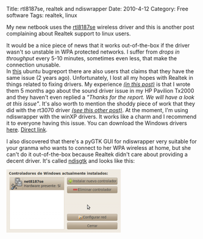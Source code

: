 Title: rtl8187se, realtek and ndiswrapper
Date: 2010-4-12
Category: Free software
Tags: realtek, linux

My new netbook uses the
[rtl8187se](http://git.kernel.org/?p=linux/kernel/git/torvalds/linux-2.6.git;a=tree;f=drivers/staging/rtl8187se;hb=HEAD) wireless driver and
this is another post complaining about Realtek support to linux users.

It would be a nice piece of news that it works out-of-the-box if the driver wasn't so unstable in WPA protected networks. I suffer
from *drops in throughput* every 5-10 minutes, sometimes even less, that make the connection unusable.  
In [this](https://bugs.launchpad.net/bugs/246141) ubuntu bugreport there are also users that claims that they have the same issue (2 years
ago). Unfortunately, I lost all my hopes with Realtek in things related to fixing drivers. My experience *[(in this
post)](/2010/04/email-to-realtek-about-issues-in-their.html)* is that I wrote them 5 months ago about the sound driver issue in my HP
Pavilion Tx2000 and they haven't even replied a *"Thanks for the report. We will have a look at this issue"*. It's also worth to mention the
shoddy piece of work that they did with the rt3070 driver [*(see this other post)*](/2010/01/rt3070.html). At the moment, I'm using
ndiswrapper with the winXP drivers. It works like a charm and I recommend it to everyone having this issue. You can download the Windows
drivers [here](http://www.realtek.com/downloads/downloadsView.aspx?Langid=1&PNid=21&PFid=40&Level=5&Conn=4&ProdID=172&DownTypeID=3&GetDown=false&Downloads=true).
[Direct link](ftp://WebUser:Ds8MtJ3@202.134.71.22/cn/wlan/8187SE_WindowsDriver_5_6.9109.1029.2009.zip).

I also discovered that there's a pyGTK GUI for ndiswrapper very suitable for your granma who wants to connect to her WPA wireless at home,
but she can't do it out-of-the-box because Realtek didn't care about providing a decent driver. It's called
[ndisgtk](http://packages.ubuntu.com/lucid/ndisgtk) and looks like this:

[![](/img/pantallazo-controladoresderedesinalc3a1mbricas1.png)](/img/pantallazo-controladoresderedesinalc3a1mbricas1.png)
